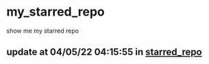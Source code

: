 # my_starred_repo
show me my starred repo

update at 04/05/22 04:15:55 in [starred_repo](./index.html)
---

